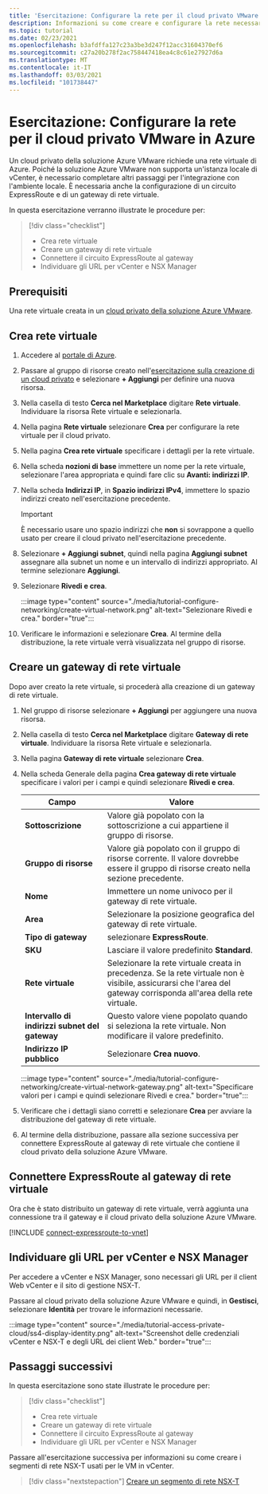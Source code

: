 ```yaml
---
title: 'Esercitazione: Configurare la rete per il cloud privato VMware in Azure'
description: Informazioni su come creare e configurare la rete necessaria per distribuire il cloud privato in Azure
ms.topic: tutorial
ms.date: 02/23/2021
ms.openlocfilehash: b3afdffa127c23a3be3d247f12acc31604370ef6
ms.sourcegitcommit: c27a20b278f2ac758447418ea4c8c61e27927d6a
ms.translationtype: MT
ms.contentlocale: it-IT
ms.lasthandoff: 03/03/2021
ms.locfileid: "101738447"
---
```

# <a name="tutorial-configure-networking-for-your-vmware-private-cloud-in-azure"></a>Esercitazione: Configurare la rete per il cloud privato VMware in Azure

Un cloud privato della soluzione Azure VMware richiede una rete virtuale di Azure. Poiché la soluzione Azure VMware non supporta un'istanza locale di vCenter, è necessario completare altri passaggi per l'integrazione con l'ambiente locale. È necessaria anche la configurazione di un circuito ExpressRoute e di un gateway di rete virtuale.

In questa esercitazione verranno illustrate le procedure per:

> [!div class="checklist"]
> * Crea rete virtuale
> * Creare un gateway di rete virtuale
> * Connettere il circuito ExpressRoute al gateway
> * Individuare gli URL per vCenter e NSX Manager

## <a name="prerequisites"></a>Prerequisiti 
Una rete virtuale creata in un [cloud privato della soluzione Azure VMware](tutorial-create-private-cloud.md). 

## <a name="create-a-virtual-network"></a>Crea rete virtuale

1. Accedere al [portale di Azure](https://portal.azure.com).

1. Passare al gruppo di risorse creato nell'[esercitazione sulla creazione di un cloud privato](tutorial-create-private-cloud.md) e selezionare **+ Aggiungi** per definire una nuova risorsa. 

1. Nella casella di testo **Cerca nel Marketplace** digitare **Rete virtuale**. Individuare la risorsa Rete virtuale e selezionarla.

1. Nella pagina **Rete virtuale** selezionare **Crea** per configurare la rete virtuale per il cloud privato.

1. Nella pagina **Crea rete virtuale** specificare i dettagli per la rete virtuale.

1. Nella scheda **nozioni di base** immettere un nome per la rete virtuale, selezionare l'area appropriata e quindi fare clic su **Avanti: indirizzi IP**.

1. Nella scheda **Indirizzi IP**, in **Spazio indirizzi IPv4**, immettere lo spazio indirizzi creato nell'esercitazione precedente.

   > [!IMPORTANT]
   > È necessario usare uno spazio indirizzi che **non** si sovrappone a quello usato per creare il cloud privato nell'esercitazione precedente.

1. Selezionare **+ Aggiungi subnet**, quindi nella pagina **Aggiungi subnet** assegnare alla subnet un nome e un intervallo di indirizzi appropriato. Al termine selezionare **Aggiungi**.

1. Selezionare **Rivedi e crea**.

   :::image type="content" source="./media/tutorial-configure-networking/create-virtual-network.png" alt-text="Selezionare Rivedi e crea." border="true":::

1. Verificare le informazioni e selezionare **Crea**. Al termine della distribuzione, la rete virtuale verrà visualizzata nel gruppo di risorse.

## <a name="create-a-virtual-network-gateway"></a>Creare un gateway di rete virtuale

Dopo aver creato la rete virtuale, si procederà alla creazione di un gateway di rete virtuale.

1. Nel gruppo di risorse selezionare **+ Aggiungi** per aggiungere una nuova risorsa.

1. Nella casella di testo **Cerca nel Marketplace** digitare **Gateway di rete virtuale**. Individuare la risorsa Rete virtuale e selezionarla.

1. Nella pagina **Gateway di rete virtuale** selezionare **Crea**.

1. Nella scheda Generale della pagina **Crea gateway di rete virtuale** specificare i valori per i campi e quindi selezionare **Rivedi e crea**. 

   | Campo | Valore |
   | --- | --- |
   | **Sottoscrizione** | Valore già popolato con la sottoscrizione a cui appartiene il gruppo di risorse. |
   | **Gruppo di risorse** | Valore già popolato con il gruppo di risorse corrente. Il valore dovrebbe essere il gruppo di risorse creato nella sezione precedente. |
   | **Nome** | Immettere un nome univoco per il gateway di rete virtuale. |
   | **Area** | Selezionare la posizione geografica del gateway di rete virtuale. |
   | **Tipo di gateway** | selezionare **ExpressRoute**. |
   | **SKU** | Lasciare il valore predefinito **Standard**. |
   | **Rete virtuale** | Selezionare la rete virtuale creata in precedenza. Se la rete virtuale non è visibile, assicurarsi che l'area del gateway corrisponda all'area della rete virtuale. |
   | **Intervallo di indirizzi subnet del gateway** | Questo valore viene popolato quando si seleziona la rete virtuale. Non modificare il valore predefinito. |
   | **Indirizzo IP pubblico** | Selezionare **Crea nuovo**. |

   :::image type="content" source="./media/tutorial-configure-networking/create-virtual-network-gateway.png" alt-text="Specificare valori per i campi e quindi selezionare Rivedi e crea." border="true":::

1. Verificare che i dettagli siano corretti e selezionare **Crea** per avviare la distribuzione del gateway di rete virtuale. 
1. Al termine della distribuzione, passare alla sezione successiva per connettere ExpressRoute al gateway di rete virtuale che contiene il cloud privato della soluzione Azure VMware.

## <a name="connect-expressroute-to-the-virtual-network-gateway"></a>Connettere ExpressRoute al gateway di rete virtuale

Ora che è stato distribuito un gateway di rete virtuale, verrà aggiunta una connessione tra il gateway e il cloud privato della soluzione Azure VMware.

[!INCLUDE [connect-expressroute-to-vnet](includes/connect-expressroute-vnet.md)]


## <a name="locate-the-urls-for-vcenter-and-nsx-manager"></a>Individuare gli URL per vCenter e NSX Manager

Per accedere a vCenter e NSX Manager, sono necessari gli URL per il client Web vCenter e il sito di gestione NSX-T. 

Passare al cloud privato della soluzione Azure VMware e quindi, in **Gestisci**, selezionare **Identità** per trovare le informazioni necessarie.

:::image type="content" source="./media/tutorial-access-private-cloud/ss4-display-identity.png" alt-text="Screenshot delle credenziali vCenter e NSX-T e degli URL dei client Web." border="true":::

## <a name="next-steps"></a>Passaggi successivi

In questa esercitazione sono state illustrate le procedure per:

> [!div class="checklist"]
> * Crea rete virtuale
> * Creare un gateway di rete virtuale
> * Connettere il circuito ExpressRoute al gateway
> * Individuare gli URL per vCenter e NSX Manager

Passare all'esercitazione successiva per informazioni su come creare i segmenti di rete NSX-T usati per le VM in vCenter.

> [!div class="nextstepaction"]
> [Creare un segmento di rete NSX-T](tutorial-nsx-t-network-segment.md)